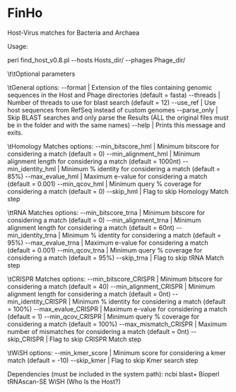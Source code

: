 # FinHo
Host-Virus matches for Bacteria and Archaea

Usage:

perl find_host_v0.8.pl --hosts Hosts_dir/ --phages Phage_dir/

\t\tOptional parameters

\tGeneral options:
--format | Extension of the files containing genomic sequences in the Host and Phage directories (default = fasta)
--threads | Number of threads to use for blast search (default = 12)
--use_ref | Use host sequences from RefSeq  instead of custom genomes
--parse_only | Skip BLAST searches and only parse the Results (ALL the original files must be in the folder and with the same names)
--help | Prints this message and exits.

\tHomology Matches options:
--min_bitscore_hml | Minimum bitscore for considering a match (default = 0)
--min_alignment_hml | Minimum alignment length for considering a match (default = 1000nt)
--min_identity_hml | Minimum % identity for considering a match (default = 85%)
--max_evalue_hml | Maximum e-value for considering a match (default = 0.001)
--min_qcov_hml | Minimum query % coverage for considering a match (default = 0)
--skip_hml | Flag to skip Homology Match step

\ttRNA Matches options:
--min_bitscore_trna | Minimum bitscore for considering a match (default = 0)
--min_alignment_trna | Minimum alignment length for considering a match (default = 60nt)
--min_identity_trna | Minimum % identity for considering a match (default = 95%)
--max_evalue_trna | Maximum e-value for considering a match (default = 0.001)
--min_qcov_trna | Minimum query % coverage for considering a match (default = 95%)
--skip_trna | Flag to skip tRNA Match step

\tCRISPR Matches options:
--min_bitscore_CRISPR | Minimum bitscore for considering a match (default = 40)
--min_alignment_CRISPR | Minimum alignment length for considering a match (default = 0nt)
--min_identity_CRISPR | Minimum % identity for considering a match (default = 100%)
--max_evalue_CRISPR | Maximum e-value for considering a match (default = 1)
--min_qcov_CRISPR | Minimum query % coverage for considering a match (default = 100%)
--max_mismatch_CRISPR | Maximum number of mismatches for considering a match (default = 0nt)
--skip_CRISPR | Flag to skip CRISPR Match step

\tWiSH options:
--min_kmer_score | Minimum score for considering a kmer match (default = -10)
--skip_kmer | Flag to skip Kmer search step

Dependencies (must be included in the system path):
ncbi blast+
Bioperl
tRNAscan-SE
WiSH (Who Is the Host?)
